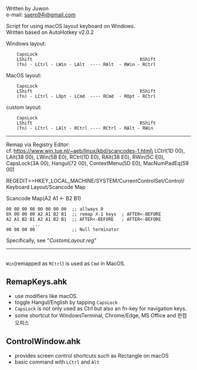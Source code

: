 Written by Juwon\
e-mail: saero94j@gmail.com

Script for using macOS layout keyboard on Windows.\
Written based on AutoHotkey v2.0.2

Windows layout:
```
    CapsLock
    LShift                                         RShift
    (fn) - LCtrl - LWin - LAlt  ---- RAlt  - RWin - RCtrl
```
MacOS layout:
```
    CapsLock
    LShift                                         RShift
    (fn) - LCtrl - LOpt - LCmd  ---- RCmd  - ROpt - RCtrl
```
custom layout:
```
    CapsLock
    LShift                                         RShift
    (fn) - LCtrl - LAlt - RCtrl ---- RCtrl - RAlt - RWin
```

---

Remap via Registry Editor:\
cf. https://www.win.tue.nl/~aeb/linux/kbd/scancodes-1.html\
LCtrl(1D 00), LAlt(38 00), LWin(5B E0), RCtrl(1D E0), RAlt(38 E0), RWin(5C E0),\
CapsLock(3A 00), Hangul(72 00), ContextMenu(5D E0), MacNumPadEq(59 00)

REGEDIT>>HKEY_LOCAL_MACHINE/SYSTEM/CurrentControlSet/Control/
         Keyboard Layout/Scancode Map

Scancode Map(A2 A1 <- B2 B1)
```
00 00 00 00 00 00 00 00  ;; allways 0
0X 00 00 00 A2 A1 B2 B1  ;; remap X-1 keys  ; AFTER<-BEFORE
A2 A1 B2 B1 A2 A1 B2 B1  ;; AFTER<-BEFORE   ; AFTER<-BEFORE
          ...
00 00 00 00              ;; Null terminator
```
Specifically, see "*CustomLayout.reg*"

---
\
`Win`(remapped as `RCtrl`) is used as `Cmd` in MacOS.
## RemapKeys.ahk
- use modifiers like macOS.
- toggle Hangul/English by tapping `CapsLock`
- `CapsLock` is not only used as Ctrl but also an fn-key for navigation keys.
- some shortcut for WindowsTerminal, Chrome/Edge, MS Office and 한컴오피스

## ControlWindow.ahk
- provides screen control shortcuts such as Rectangle on macOS
- basic command with `LCtrl` and `Alt`
